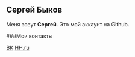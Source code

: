 ## Сергей Быков

Меня зовут **Сергей**. Это мой аккаунт на Github.



###Мои контакты

[ВК](https://vk.com/sb130789)
[HH.ru](https://nn.hh.ru/applicant/resumes/view?resume=3cf7ecabff0b55876d0039ed1f794c56707265)
